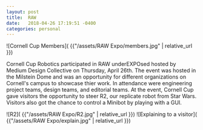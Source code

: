 ```yaml
---
layout: post
title:  RAW 
date:   2018-04-26 17:19:51 -0400
categories: personal
---
```


![Cornell Cup Members]( {{"/assets/RAW Expo/members.jpg" | relative_url }})

Cornell Cup Robotics participated in RAW underEXPOsed hosted by Medium Design Collective on Thursday, April 26th. The event was hosted in the Milstein Dome and was an opportunity for different organizations on Cornell's campus to showcase thier work. In attendance were engineering project teams, design teams, and editorial teams. At the event, Cornell Cup gave visitors the opportunity to steer R2, our replicate robot from Star Wars. Visitors also got the chance to control a Minibot by playing with a GUI. 

![R2]( {{"/assets/RAW Expo/R2.jpg" | relative_url }})
![Explaining to a visitor]( {{"/assets/RAW Expo/explain.jpg" | relative_url }})



[jekyll-docs]: https://jekyllrb.com/docs/home
[jekyll-gh]:   https://github.com/jekyll/jekyll
[jekyll-talk]: https://talk.jekyllrb.com/

